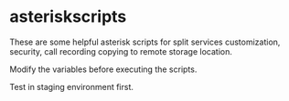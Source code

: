 # asteriskscripts
These are some helpful asterisk scripts for split services customization, security, call recording copying to remote storage location.

Modify the variables before executing the scripts.

Test in staging environment first.
